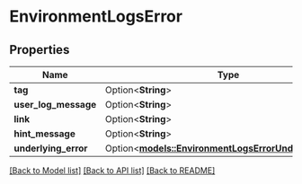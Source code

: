 # EnvironmentLogsError

## Properties

Name | Type | Description | Notes
------------ | ------------- | ------------- | -------------
**tag** | Option<**String**> |  | [optional]
**user_log_message** | Option<**String**> |  | [optional]
**link** | Option<**String**> |  | [optional]
**hint_message** | Option<**String**> |  | [optional]
**underlying_error** | Option<[**models::EnvironmentLogsErrorUnderlyingError**](EnvironmentLogs_error_underlying_error.md)> |  | [optional]

[[Back to Model list]](../README.md#documentation-for-models) [[Back to API list]](../README.md#documentation-for-api-endpoints) [[Back to README]](../README.md)



